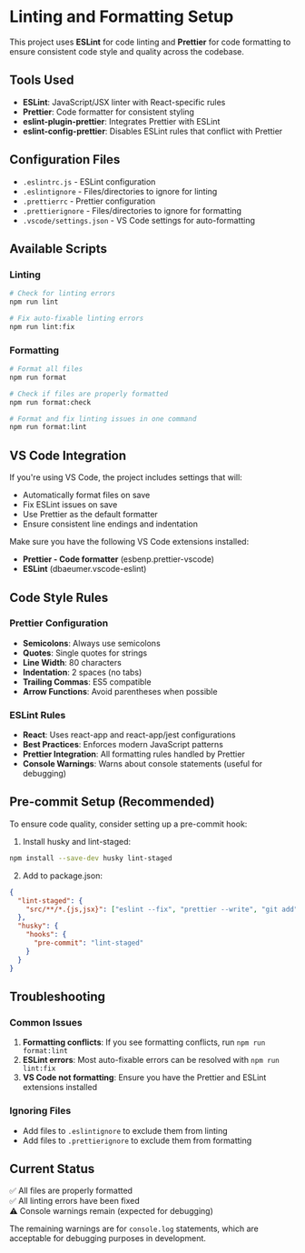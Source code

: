 # Linting and Formatting Setup

This project uses **ESLint** for code linting and **Prettier** for code formatting to ensure consistent code style and quality across the codebase.

## Tools Used

- **ESLint**: JavaScript/JSX linter with React-specific rules
- **Prettier**: Code formatter for consistent styling
- **eslint-plugin-prettier**: Integrates Prettier with ESLint
- **eslint-config-prettier**: Disables ESLint rules that conflict with Prettier

## Configuration Files

- `.eslintrc.js` - ESLint configuration
- `.eslintignore` - Files/directories to ignore for linting
- `.prettierrc` - Prettier configuration
- `.prettierignore` - Files/directories to ignore for formatting
- `.vscode/settings.json` - VS Code settings for auto-formatting

## Available Scripts

### Linting

```bash
# Check for linting errors
npm run lint

# Fix auto-fixable linting errors
npm run lint:fix
```

### Formatting

```bash
# Format all files
npm run format

# Check if files are properly formatted
npm run format:check

# Format and fix linting issues in one command
npm run format:lint
```

## VS Code Integration

If you're using VS Code, the project includes settings that will:

- Automatically format files on save
- Fix ESLint issues on save
- Use Prettier as the default formatter
- Ensure consistent line endings and indentation

Make sure you have the following VS Code extensions installed:

- **Prettier - Code formatter** (esbenp.prettier-vscode)
- **ESLint** (dbaeumer.vscode-eslint)

## Code Style Rules

### Prettier Configuration

- **Semicolons**: Always use semicolons
- **Quotes**: Single quotes for strings
- **Line Width**: 80 characters
- **Indentation**: 2 spaces (no tabs)
- **Trailing Commas**: ES5 compatible
- **Arrow Functions**: Avoid parentheses when possible

### ESLint Rules

- **React**: Uses react-app and react-app/jest configurations
- **Best Practices**: Enforces modern JavaScript patterns
- **Prettier Integration**: All formatting rules handled by Prettier
- **Console Warnings**: Warns about console statements (useful for debugging)

## Pre-commit Setup (Recommended)

To ensure code quality, consider setting up a pre-commit hook:

1. Install husky and lint-staged:

```bash
npm install --save-dev husky lint-staged
```

2. Add to package.json:

```json
{
  "lint-staged": {
    "src/**/*.{js,jsx}": ["eslint --fix", "prettier --write", "git add"]
  },
  "husky": {
    "hooks": {
      "pre-commit": "lint-staged"
    }
  }
}
```

## Troubleshooting

### Common Issues

1. **Formatting conflicts**: If you see formatting conflicts, run `npm run format:lint`
2. **ESLint errors**: Most auto-fixable errors can be resolved with `npm run lint:fix`
3. **VS Code not formatting**: Ensure you have the Prettier and ESLint extensions installed

### Ignoring Files

- Add files to `.eslintignore` to exclude them from linting
- Add files to `.prettierignore` to exclude them from formatting

## Current Status

✅ All files are properly formatted  
✅ All linting errors have been fixed  
⚠️ Console warnings remain (expected for debugging)

The remaining warnings are for `console.log` statements, which are acceptable for debugging purposes in development.

